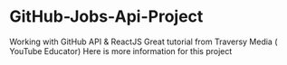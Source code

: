 # GitHub-Jobs-Api-Project

Working with GitHub API & ReactJS
Great tutorial from Traversy Media ( YouTube Educator)
Here is more information for this project
